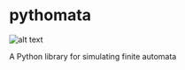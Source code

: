 # pythomata

![alt text](https://travis-ci.com/rohaquinlop/Pythomata.svg?branch=main)

A Python library for simulating finite automata
